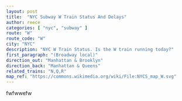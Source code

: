 ```yaml
---
layout: post
title:  "NYC Subway W Train Status And Delays"
author: reece
categories: [ "nyc", "subway" ]
route: "W"
route_code: "W"
city: "NYC"
description: "NYC W Train Status. Is the W train running today?"
first_paragraph: "(Broadway local)"
direction_out: "Manhattan & Brooklyn"
direction_back: "Manhattan & Queens"
related_trains: "N,Q,R"
map_ref: "https://commons.wikimedia.org/wiki/File:NYCS_map_W.svg"
---
```


fwfwwefw
